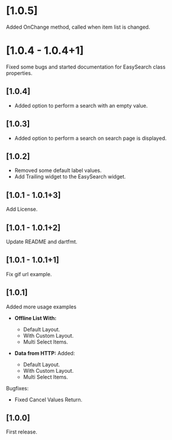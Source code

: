 # [1.0.5]

Added OnChange method, called when item list is changed.

# [1.0.4 - 1.0.4+1]

Fixed some bugs and started documentation for EasySearch class properties.

## [1.0.4]

- Added option to perform a search with an empty value.

## [1.0.3]

- Added option to perform a search on search page is displayed.

## [1.0.2]

- Removed some default label values.
- Add Trailing widget to the EasySearch widget.

## [1.0.1 - 1.0.1+3]

Add License.

## [1.0.1 - 1.0.1+2]

Update README and dartfmt.

## [1.0.1 - 1.0.1+1]

Fix gif url example.

## [1.0.1]

Added more usage examples

- **Offline List With:**
  - Default Layout.
  - With Custom Layout.
  - Multi Select Items.

- **Data from HTTP:**
Added:
  - Default Layout.
  - With Custom Layout.
  - Multi Select Items.

Bugfixes:

- Fixed Cancel Values Return.

## [1.0.0]

First release.
